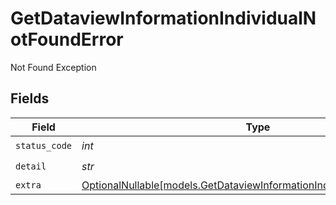 # GetDataviewInformationIndividualNotFoundError

Not Found Exception


## Fields

| Field                                                                                                                                | Type                                                                                                                                 | Required                                                                                                                             | Description                                                                                                                          |
| ------------------------------------------------------------------------------------------------------------------------------------ | ------------------------------------------------------------------------------------------------------------------------------------ | ------------------------------------------------------------------------------------------------------------------------------------ | ------------------------------------------------------------------------------------------------------------------------------------ |
| `status_code`                                                                                                                        | *int*                                                                                                                                | :heavy_check_mark:                                                                                                                   | N/A                                                                                                                                  |
| `detail`                                                                                                                             | *str*                                                                                                                                | :heavy_check_mark:                                                                                                                   | N/A                                                                                                                                  |
| `extra`                                                                                                                              | [OptionalNullable[models.GetDataviewInformationIndividualNotFoundExtra]](../models/getdataviewinformationindividualnotfoundextra.md) | :heavy_minus_sign:                                                                                                                   | N/A                                                                                                                                  |